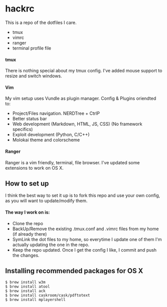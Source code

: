 # hackrc

This is a repo of the dotfiles I care.

- tmux
- vimrc
- ranger
- terminal profile file

#### tmux

There is nothing special about my tmux config. I've added mouse support to resize and switch windows.

#### Vim

My vim setup uses Vundle as plugin manager. Config & Plugins oriendted to:
- Project/Files navigation. NERDTree + CtrlP
- Better status bar
- Web development (Markdown, HTML, JS, CSS) (No framework specifics)
- Exploit development (Python, C/C++)
- Molokai theme and colorscheme

#### Ranger

Ranger is a vim friendly, terminal, file browser. I've updated some extensions to work on OS X.

## How to set up

I think the best way to set it up is to fork this repo and use your own config, as you will want to update/modify them.

#### The way I work on is:

- Clone the repo
- BackUp/Remove the existing .tmux.conf and .vimrc files from my home (if already there)
- SymLink the dot files to my home, so everytime I update one of them I'm actually updating the one in the repo.
- Keep the repo updated. Once I get the config I like, I commit and push the changes.


## Installing recommended packages for OS X

```
$ brew install w3m
$ brew install atool
$ brew install ack
$ brew install caskroom/cask/pdftotext
$ brew install mplayershell
```

